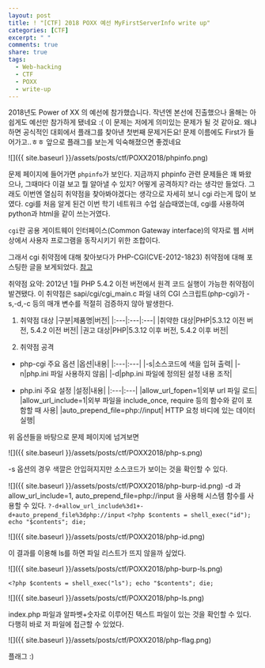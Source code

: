 ```yaml
---
layout: post
title: ! "[CTF] 2018 POXX 예선 MyFirstServerInfo write up"
categories: [CTF]
excerpt: " "
comments: true
share: true
tags:
  - Web-hacking
  - CTF
  - POXX
  - write-up
---
```


2018년도 Power of XX 의 예선에 참가했습니다. 작년엔 본선에 진출했으나 올해는 아쉽게도 예선만 참가하게 됐네요 :(
이 문제는 저에게 의미있는 문제가 될 것 같아요. 왜냐하면 공식적인 대회에서 플래그를 찾아낸 첫번째 문제거든요!
문제 이름에도 First가 들어가고..ㅎㅎ 앞으로 플래그를 보는게 익숙해졌으면 좋겠네요

![]({{ site.baseurl }}/assets/posts/ctf/POXX2018/phpinfo.png)

문제 페이지에 들어가면 `phpinfo`가 보인다.
지금까지 phpinfo 관련 문제들은 꽤 봐왔으나, 그때마다 이걸 보고 뭘 알아낼 수 있지? 어떻게 공격하지? 라는 생각만 들었다.
그래도 이번엔 열심히 취약점을 찾아봐야겠다는 생각으로 자세히 보니 cgi 라는게 많이 보였다.
cgi를 처음 알게 된건 이번 학기 네트워크 수업 실습때였는데, cgi를 사용하여 python과 html을 같이 쓰는거였다.

`cgi`란 공용 게이트웨이 인터페이스(Common Gateway interface)의 약자로 웹 서버 상에서 사용자 프로그램을 동작시키기 위한 조합이다.

그래서 cgi 취약점에 대해 찾아보다가 PHP-CGI(CVE-2012-1823) 취약점에 대해 포스팅한 글을 보게되었다.
[참고](https://m.blog.naver.com/PostView.nhn?blogId=heapskewl73&logNo=221130879514&proxyReferer=https%3A%2F%2Fwww.google.co.kr%2F)


취약점 요약: 2012년 1월 PHP 5.4.2 이전 버전에서 원격 코드 실행이 가능한 취약점이 발견됐다. 이 취약점은 sapi/cgi/cgi_main.c 파일 내의 CGI 스크립트(php-cgi)가 -s,-d,-c 등의 매개 변수를 적절히 검증하지 않아 발생한다.

1. 취약점 대상
|구분|제품명|버전|
|:---|:---|:---|
|취약한 대상|PHP|5.3.12 이전 버전, 5.4.2 이전 버전|
|권고 대상|PHP|5.3.12 이후 버전, 5.4.2 이후 버전|

2. 취약점 공격
- php-cgi 주요 옵션
|옵션|내용|
|:---|:---|
|-s|소스코드에 색을 입혀 출력|
|-n|php.ini 파일 사용하지 않음|
|-d|php.ini 파일에 정의된 설정 내용 조작|

- php.ini 주요 설정
|설정|내용|
|:---|:---|
|allow_url_fopen=1|외부 url 파일 로드|
|allow_url_include=1|외부 파일을 include_once, require 등의 함수와 같이 포함할 때 사용|
|auto_prepend_file=php://input| HTTP 요청 바디에 있는 데이터 실행|


위 옵션들을 바탕으로 문제 페이지에 넘겨보면

![]({{ site.baseurl }}/assets/posts/ctf/POXX2018/php-s.png)

-s 옵션의 경우 색깔은 안입혀지지만 소스코드가 보이는 것을 확인할 수 있다.

![]({{ site.baseurl }}/assets/posts/ctf/POXX2018/php-burp-id.png)
-d 과 allow_url_include=1, auto_prepend_file=php://input 을 사용해 시스템 함수를 사용할 수 있다.
`?-d+allow_url_include%3d1+-d+auto_prepend_file%3dphp://input`
`<?php $contents = shell_exec("id"); echo "$contents"; die;`

![]({{ site.baseurl }}/assets/posts/ctf/POXX2018/php-id.png)

이 결과를 이용해 ls를 하면 파일 리스트가 뜨지 않을까 싶었다.

![]({{ site.baseurl }}/assets/posts/ctf/POXX2018/php-burp-ls.png)

`<?php $contents = shell_exec("ls"); echo "$contents"; die;`

![]({{ site.baseurl }}/assets/posts/ctf/POXX2018/php-ls.png)

index.php 파일과 알파벳+숫자로 이루어진 텍스트 파일이 있는 것을 확인할 수 있다.
다행히 바로 저 파일에 접근할 수 있었다.

![]({{ site.baseurl }}/assets/posts/ctf/POXX2018/php-flag.png)

플래그 :)

